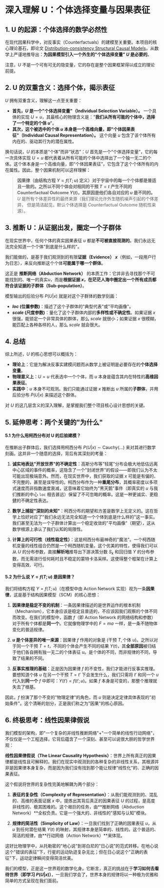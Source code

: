 # 深入理解 U：个体选择变量与因果表征

## 1. U 的起源：个体选择的数学必然性

在现代因果科学中，对反事实（Counterfactuals）的建模至关重要。本项目的核心理论基石，即论文 [Distribution-consistency Structural Causal Models](https://arxiv.org/abs/2401.15911)，从数学上严谨地推导出：**为因果模型引入一个外生的"个体选择变量" $U$ 是必要的**。

注意，$U$ 不是一个可有可无的隐变量，它的存在是整个因果框架得以成立的理论前提。

## 2. U 的双重含义：选择个体，揭示表征

$U$ 拥有双重含义，理解这一点至关重要：

- **首先，$U$ 是一个"个体选择变量"（Individual Selection Variable）。** 一个具体的实现 $U=u$，其最核心的物理含义是："**我们从所有可能的个体中，选择了一个特定的个体 $u$**"。
- **其次，这个被选中的个体 $u$ 本身是一个高维向量，即"个体因果表征"（Individual Causal Representation）。** 这个向量 $u$ 包含了该个体所有内在的、驱动其行为的潜在属性。

换句话说，$U$ 的本质是“个体”而非“状态”：$U$ 首先是一个“个体选择变量”，它的每一次具体实现 $U=u$ 都代表着从所有可能的个体中选择出了一个独一无二的个体。这个体本身是一个高维向量，即“个体因果表征”，它包含了这个个体所有的内在属性。因此，整个因果机制可以这样理解：
> **因果律（由结构方程 $Y=f(T; u)$ 定义）对于宇宙中的每一个个体都是普适且一致的。之所以不同个体会对相同的干预 $T=t$ 产生不同的 Counterfactual Outcome $Y(t)$，其原因是他们各自对应的 $u$ 是不同的。**  $U$ 是所有个体差异性的最终来源（我们理论允许外生随机噪声引起的个体差异， 但是简洁起见，默认个体选择是 Counterfactual Outcome 随机性来源）。

## 3. 推断 U：从证据出发，圈定一个子群体

在现实世界中，任何个体的真实因果表征 $u$ 都是**不可被直接观测的**。我们永远无法完全知道一个个体"到底是什么样的"。

我们能做的，是基于我们观测到的有限**证据（Evidence） $x$**（例如，一段用户行为日志），来反向推断这个个体**可能属于哪一个群体**。

这正是 **推断网络（Abduction Network）** 的本质工作：它并非去寻找那个不可能找到的、唯一的真实$u$，而是**根据证据 $x$，在茫茫人海中圈定出一个所有成员都符合该证据的子群体（Sub-population）**。

模型输出的后验分布 $P(U|x)$ 就是对这个子群体的数学刻画：
-   **$loc$ (位置参数)**：描述了这个子群体的"典型代表"或"平均画像"。
-   **$scale$ (尺度参数)**：量化了这个子群体内部的**多样性或不确定性**。如果证据 $x$ 很强，能锁定一个非常具体的群体，那么 $scale$ 就很小；如果证据 $x$ 很模糊，能匹配上各种各样的人，那么 $scale$ 就会很大。

## 4. 总结

综上所述，$U$ 的核心思想可以概括为：

*   **理论上**：它是为解决反事实建模问题而从数学上被证明是必要存在的**个体选择变量**。
*   **物理意义上**：$U=u$ 代表选中一个个体，而 $u$ 本身是蕴含其内在特性的**高维因果表征**。
*   **实践中**：$u$ 本身不可观测。我们只能通过证据 $x$ 推断出 $u$ 所属的**子群体**，并用后验分布 $P(U|x)$ 来描述这个群体。

对 $U$ 的这几层含义的深入理解，是掌握我们整个项目核心设计思想的关键。

## 5. 延伸思考：两个关键的"为什么"

#### 5.1 为什么用柯西分布对 U 的后验建模？

在推断出子群体后，我们选择用柯西分布 $P(U|x) \sim \text{Cauchy}(\dots)$ 来对其进行数学刻画。这并非一个随意的选择，背后有其深刻的考量：

1.  **诚实地表达"开放世界"的不确定性**：高斯分布等"轻尾"分布会极大地低估远离中心区域的事件的概率，这隐含了一个"封闭世界"的假设——即我们认为不太可能出现极端意外。然而，在现实世界中，我们获取的证据 $x$ 可能是有偏的、不完整的，甚至是误导性的。柯西分布作为一种**重尾分布**，其概率密度以多项式速度而非指数速度衰减，这意味着它始终为"黑天鹅"事件（即真实的 $u$ 与我们推断的中心 `loc` 相去甚远）保留了不可忽略的概率。这是一种更诚实、更稳健的不确定性表达。

2.  **数学上捕捉"深刻的未知"**：柯西分布的期望和方差是数学上无定义的。这在哲学上恰好对应了"我们永远无法完全知道一个个体到底是什么样的"这一事实。我们甚至无法为一个子群体计算出一个稳定收敛的"平均画像"（期望），这从数学根源上承认了我们认知的局限性。

3.  **计算上的可行性（线性稳定性）**：这是柯西分布最神奇的"魔法"。一个柯西随机变量的线性组合仍然是一个柯西随机变量。这个优美的特性，使得我们可以从 $U$ 的分布参数，直接**解析地**推导出下游决策分数 $S_k$ 和回归值 $Y$ 的分布参数，而无需进行任何耗时且不稳定的蒙特卡洛采样。这使得整个框架在计算上变得高效、可行。

#### 5.2 为什么说 $Y = f(T; u)$ 是因果律？

我们将结构方程 $Y = f(T; u)$（在模型中由 Action Network 实现）视为一条**因果律**，这是基于结构因果模型（SCM）的核心思想：

1.  **因果律是稳定不变的机制**：一条因果律描述的是世界运作的根本机制（Mechanism），它本身应该是稳定且普适的，不应该因我们观察的个体不同而改变。在我们的模型中，函数 $f$（即 Action Network 的网络结构和参数）对于所有个体都是**同一个**。它就像物理学中的 $F=ma$ 一样，是一条不随物体变化的普适规律。

2.  **$u$ 是个体差异的唯一来源**：因果律 $f$ 作用的对象是 $(\text{干预 } T, \text{个体 } u)$。之所以对于同一个干预 $T=t$，不同的个体会产生不同的结果 $Y(t)$，其**全部原因**被归结于他们各自拥有独一无二的个体表征 $u$。是个体的不同，而非规律的不同，导致了结果的不同。

3.  **反事实推理的基础**：正是因为因果律 $f$ 的不变性，我们才能进行反事实推理。要想知道个体 $u$ 在另一个干预 $T=t'$ 下会发生什么，我们只需将 $t'$ 和同一个 $u$ 代入到**同一个** $f$ 中即可：$Y(t') = f(t'; u)$。如果 $f$ 本身是可变的，那整个推理就失去了根基。

因此，$f$ 扮演了那个不变的"物理定律"的角色，而 $u$ 则是决定定律具体表现的"初始条件"。这个清晰的划分，正是我们称之为"因果"的核心原因。

## 6. 终极思考：线性因果律假说

我们模型的架构，即"一个复杂的非线性推断网络"+"一个简单的线性行动网络"，不仅仅是一个工程选择，它背后蕴含了一个深刻、甚至可以说很大胆的哲学世界观：

**线性因果律假说（The Linear Causality Hypothesis）**：世界上所有真正的因果律都是线性且可解释的。我们在现实中观测到的各种复杂的非线性关系，其根源并非是因果律本身复杂，而是因为我们没有找到那个能让规律"线性化"的、正确的因果表征。

这个假说将世界的复杂性完美地解耦为两个部分：

1.  **表征的复杂性（Complexity of Representation）**：从我们能观测到的、混乱的、高维的表面证据 $x$ 中，提炼出其背后真正的因果表征 $U$ 的过程，是高度非线性的、极其困难的。这个艰巨的任务，由**推断网络（Abduction Network）**全权负责。它是一个强大的、非线性的"感知与认知"模块。

2.  **规律的简洁性（Simplicity of Law）**：一旦我们找到了正确的因果表征 $u$，从 $u$ 到任何潜在结果 $Y(t)$ 的映射，其规律本身是简单的、线性的。这个普适的、简洁的规律，由**行动网络（Action Network）**来体现。

这好比物理学中，从托勒密的"地心说"到哥白尼的"日心说"的范式转移。在地心说这个"错误的表征"下，行星的运动轨迹复杂无比；但在日心说这个"正确的表征"下，运动定律瞬间变得简洁优美。

我们的模型，正是这一世界观的数学化身。它断言，真正的挑战在于**学习如何去看待世界（即学习 $P(U|x)$）**，一旦我们学会了，世界本身的规律将以一种极为优雅和简单的方式呈现在我们面前。 